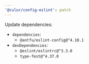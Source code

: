 ```yaml
---
'@culur/config-eslint': patch
---
```


Update dependencies:

- `dependencies`:
  - `@antfu/eslint-config@^4.10.1`
- `devDependencies`:
  - `@eslint/eslintrc@^3.3.0`
  - `type-fest@^4.37.0`
